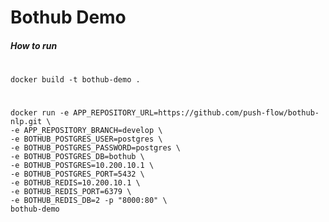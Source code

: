 # Bothub Demo

 ##### How to run 
 #
    docker build -t bothub-demo . 
 #
    docker run -e APP_REPOSITORY_URL=https://github.com/push-flow/bothub-nlp.git \
    -e APP_REPOSITORY_BRANCH=develop \
    -e BOTHUB_POSTGRES_USER=postgres \
    -e BOTHUB_POSTGRES_PASSWORD=postgres \
    -e BOTHUB_POSTGRES_DB=bothub \
    -e BOTHUB_POSTGRES=10.200.10.1 \
    -e BOTHUB_POSTGRES_PORT=5432 \
    -e BOTHUB_REDIS=10.200.10.1 \
    -e BOTHUB_REDIS_PORT=6379 \
    -e BOTHUB_REDIS_DB=2 -p "8000:80" \
    bothub-demo
